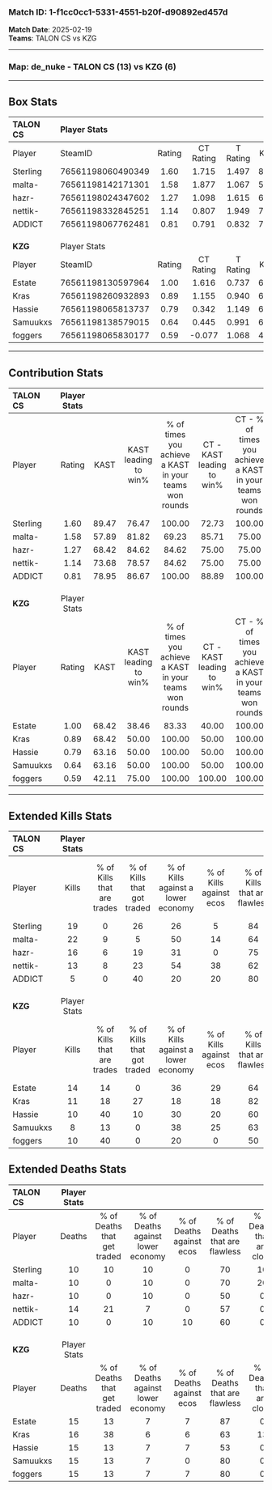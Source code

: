 ### Match ID: 1-f1cc0cc1-5331-4551-b20f-d90892ed457d  
**Match Date**: 2025-02-19  
**Teams**: TALON CS vs KZG  

---  

### **Map**: de_nuke - TALON CS (13) vs KZG (6)  
---  

## Box Stats  

| **TALON CS** | Player Stats      |        |           |          |       |       |       |         |        |      |     |
| :- | :- | :-: | :-: | :-: | :-: | :-: | :-: | :-: | :-: | :-: | :-: |
| Player       | SteamID           | Rating | CT Rating | T Rating | KAST  |  ADR  | Kills | Assists | Deaths | K/D  | HS% |
| Sterling     | 76561198060490349 |  1.60  |   1.715   |  1.497   | 89.47 | 88.0  |  19   |    3    |   10   | 1.90 | 31  |
| malta-       | 76561198142171301 |  1.58  |   1.877   |  1.067   | 57.89 | 108.4 |  22   |    5    |   10   | 2.20 | 40  |
| hazr-        | 76561198024347602 |  1.27  |   1.098   |  1.615   | 68.42 | 81.2  |  16   |    1    |   10   | 1.60 | 62  |
| nettik-      | 76561198332845251 |  1.14  |   0.807   |  1.949   | 73.68 | 93.1  |  13   |    9    |   14   | 0.93 | 46  |
| ADDICT       | 76561198067762481 |  0.81  |   0.791   |  0.832   | 78.95 | 52.8  |   5   |   10    |   10   | 0.50 | 80  |
|              |                   |        |           |          |       |       |       |         |        |      |     |
|              |                   |        |           |          |       |       |       |         |        |      |     |
|              |                   |        |           |          |       |       |       |         |        |      |     |
| **KZG**      | Player Stats      |        |           |          |       |       |       |         |        |      |     |
| Player       | SteamID           | Rating | CT Rating | T Rating | KAST  |  ADR  | Kills | Assists | Deaths | K/D  | HS% |
| Estate       | 76561198130597964 |  1.00  |   1.616   |  0.737   | 68.42 | 64.5  |  14   |    4    |   15   | 0.93 | 35  |
| Kras         | 76561198260932893 |  0.89  |   1.155   |  0.940   | 68.42 | 75.1  |  11   |    7    |   16   | 0.69 | 54  |
| Hassie       | 76561198065813737 |  0.79  |   0.342   |  1.149   | 63.16 | 66.0  |  10   |    5    |   15   | 0.67 | 60  |
| Samuukxs     | 76561198138579015 |  0.64  |   0.445   |  0.991   | 63.16 | 51.3  |   8   |    1    |   15   | 0.53 | 37  |
| foggers      | 76561198065830177 |  0.59  |  -0.077   |  1.068   | 42.11 | 58.5  |  10   |    0    |   15   | 0.67 | 90  |
---  

## Contribution Stats  

| **TALON CS** | Player Stats |       |                      |                                                        |                           |                                                             |                          |                                                            |
| :- | :-: | :-: | :-: | :-: | :-: | :-: | :-: | :-: |
| Player       |    Rating    | KAST  | KAST leading to win% | % of times you achieve a KAST in your teams won rounds | CT - KAST leading to win% | CT - % of times you achieve a KAST in your teams won rounds | T - KAST leading to win% | T - % of times you achieve a KAST in your teams won rounds |
| Sterling     |     1.60     | 89.47 |        76.47         |                         100.00                         |           72.73           |                           100.00                            |          83.33           |                           100.00                           |
| malta-       |     1.58     | 57.89 |        81.82         |                         69.23                          |           85.71           |                            75.00                            |          75.00           |                           60.00                            |
| hazr-        |     1.27     | 68.42 |        84.62         |                         84.62                          |           75.00           |                            75.00                            |          100.00          |                           100.00                           |
| nettik-      |     1.14     | 73.68 |        78.57         |                         84.62                          |           75.00           |                            75.00                            |          83.33           |                           100.00                           |
| ADDICT       |     0.81     | 78.95 |        86.67         |                         100.00                         |           88.89           |                           100.00                            |          83.33           |                           100.00                           |
|              |              |       |                      |                                                        |                           |                                                             |                          |                                                            |
|              |              |       |                      |                                                        |                           |                                                             |                          |                                                            |
|              |              |       |                      |                                                        |                           |                                                             |                          |                                                            |
| **KZG**      | Player Stats |       |                      |                                                        |                           |                                                             |                          |                                                            |
| Player       |    Rating    | KAST  | KAST leading to win% | % of times you achieve a KAST in your teams won rounds | CT - KAST leading to win% | CT - % of times you achieve a KAST in your teams won rounds | T - KAST leading to win% | T - % of times you achieve a KAST in your teams won rounds |
| Estate       |     1.00     | 68.42 |        38.46         |                         83.33                          |           40.00           |                           100.00                            |          37.50           |                           75.00                            |
| Kras         |     0.89     | 68.42 |        50.00         |                         100.00                         |           50.00           |                           100.00                            |          50.00           |                           100.00                           |
| Hassie       |     0.79     | 63.16 |        50.00         |                         100.00                         |           50.00           |                           100.00                            |          50.00           |                           100.00                           |
| Samuukxs     |     0.64     | 63.16 |        50.00         |                         100.00                         |           50.00           |                           100.00                            |          50.00           |                           100.00                           |
| foggers      |     0.59     | 42.11 |        75.00         |                         100.00                         |          100.00           |                           100.00                            |          66.67           |                           100.00                           |
---  

## Extended Kills Stats  

| **TALON CS** | Player Stats |                            |                            |                                    |                         |                              |                                 |                                       |                    |           |
| :- | :-: | :-: | :-: | :-: | :-: | :-: | :-: | :-: | :-: | :-: |
| Player       |    Kills     | % of Kills that are trades | % of Kills that got traded | % of Kills against a lower economy | % of Kills against ecos | % of Kills that are flawless | % of Kills that are close duels | % of Kills that are assisted by flash | Pistol Round Kills | AWP Kills |
| Sterling     |      19      |             0              |             26             |                 26                 |            5            |              84              |                0                |                   0                   |         11         |     1     |
| malta-       |      22      |             9              |             5              |                 50                 |           14            |              64              |                5                |                   9                   |         0          |     0     |
| hazr-        |      16      |             6              |             19             |                 31                 |            0            |              75              |                6                |                  13                   |         2          |     0     |
| nettik-      |      13      |             8              |             23             |                 54                 |           38            |              62              |                0                |                   0                   |         0          |     1     |
| ADDICT       |      5       |             0              |             40             |                 20                 |           20            |              80              |                0                |                   0                   |         0          |     1     |
|              |              |                            |                            |                                    |                         |                              |                                 |                                       |                    |           |
|              |              |                            |                            |                                    |                         |                              |                                 |                                       |                    |           |
|              |              |                            |                            |                                    |                         |                              |                                 |                                       |                    |           |
| **KZG**      | Player Stats |                            |                            |                                    |                         |                              |                                 |                                       |                    |           |
| Player       |    Kills     | % of Kills that are trades | % of Kills that got traded | % of Kills against a lower economy | % of Kills against ecos | % of Kills that are flawless | % of Kills that are close duels | % of Kills that are assisted by flash | Pistol Round Kills | AWP Kills |
| Estate       |      14      |             14             |             0              |                 36                 |           29            |              64              |                0                |                   0                   |         1          |     3     |
| Kras         |      11      |             18             |             27             |                 18                 |           18            |              82              |                0                |                   9                   |         0          |     3     |
| Hassie       |      10      |             40             |             10             |                 30                 |           20            |              60              |                0                |                  20                   |         0          |     1     |
| Samuukxs     |      8       |             13             |             0              |                 38                 |           25            |              63              |               25                |                   0                   |         0          |     0     |
| foggers      |      10      |             40             |             0              |                 20                 |            0            |              50              |               10                |                   0                   |         0          |     3     |
## Extended Deaths Stats  

| **TALON CS** | Player Stats |                             |                                   |                          |                               |                            |                           |               |
| :- | :-: | :-: | :-: | :-: | :-: | :-: | :-: | :-: |
| Player       |    Deaths    | % of Deaths that get traded | % of Deaths against lower economy | % of Deaths against ecos | % of Deaths that are flawless | % of Deaths that are close | % of Deaths while blinded | Deaths to AWP |
| Sterling     |      10      |             10              |                10                 |            0             |              70               |             10             |             0             |       0       |
| malta-       |      10      |              0              |                10                 |            0             |              70               |             20             |             0             |       1       |
| hazr-        |      10      |              0              |                10                 |            0             |              50               |             0              |            10             |       0       |
| nettik-      |      14      |             21              |                 7                 |            0             |              57               |             0              |             7             |       0       |
| ADDICT       |      10      |              0              |                10                 |            10            |              60               |             0              |            10             |       0       |
|              |              |                             |                                   |                          |                               |                            |                           |               |
|              |              |                             |                                   |                          |                               |                            |                           |               |
|              |              |                             |                                   |                          |                               |                            |                           |               |
| **KZG**      | Player Stats |                             |                                   |                          |                               |                            |                           |               |
| Player       |    Deaths    | % of Deaths that get traded | % of Deaths against lower economy | % of Deaths against ecos | % of Deaths that are flawless | % of Deaths that are close | % of Deaths while blinded | Deaths to AWP |
| Estate       |      15      |             13              |                 7                 |            7             |              87               |             0              |             0             |       2       |
| Kras         |      16      |             38              |                 6                 |            6             |              63               |             13             |             6             |       3       |
| Hassie       |      15      |             13              |                 7                 |            7             |              53               |             0              |             7             |       4       |
| Samuukxs     |      15      |             13              |                 7                 |            0             |              80               |             0              |             0             |       2       |
| foggers      |      15      |             13              |                 7                 |            7             |              80               |             0              |            13             |       2       |
